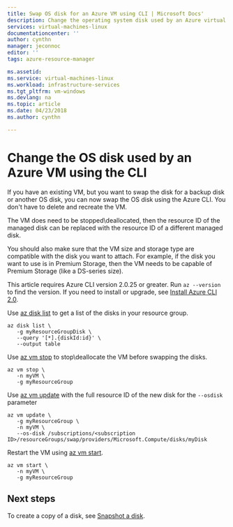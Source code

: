 ```yaml
---
title: Swap OS disk for an Azure VM using CLI | Microsoft Docs'
description: Change the operating system disk used by an Azure virtual machine using the CLI.
services: virtual-machines-linux
documentationcenter: ''
author: cynthn
manager: jeconnoc
editor: ''
tags: azure-resource-manager

ms.assetid: 
ms.service: virtual-machines-linux
ms.workload: infrastructure-services
ms.tgt_pltfrm: vm-windows
ms.devlang: na
ms.topic: article
ms.date: 04/23/2018
ms.author: cynthn

---
```

# Change the OS disk used by an Azure VM using the CLI


If you have an existing VM, but you want to swap the disk for a backup disk or another OS disk, you can now swap the OS disk using the Azure CLI. You don't have to delete and recreate the VM. 

The VM does need to be stopped\deallocated, then the resource ID of the managed disk can be replaced with the resource ID of a different managed disk. 

You should also make sure that the VM size and storage type are compatible with the disk you want to attach. For example, if the disk you want to use is in Premium Storage, then the VM needs to be capable of Premium Storage (like a DS-series size).

This article requires Azure CLI version 2.0.25 or greater. Run `az --version` to find the version. If you need to install or upgrade, see [Install Azure CLI 2.0]( /cli/azure/install-azure-cli). 


Use [az disk list](/cli/azure/disk#list) to get a list of the disks in your resource group.

```azurecli-interactive
az disk list \
   -g myResourceGroupDisk \
   --query '[*].{diskId:id}' \
   --output table
```


Use [az vm stop](/cli/azure/vm#stop) to stop\deallocate the VM before swapping the disks.

```azurecli-interactive
az vm stop \
   -n myVM \
   -g myResourceGroup
```


Use [az vm update](/cli/azure/vm#az-vm-update) with the full resource ID of the new disk for the `--osdisk` parameter 

```azurecli-interactive 
az vm update \
   -g myResourceGroup \
   -n myVM \
   --os-disk /subscriptions/<subscription ID>/resourceGroups/swap/providers/Microsoft.Compute/disks/myDisk 
   ```
   
Restart the VM using [az vm start](/cli/azure/vm#start).

```azurecli-interactive
az vm start \
   -n myVM \
   -g myResourceGroup
```

   
## Next steps

To create a copy of a disk, see [Snapshot a disk](snapshot-copy-managed-disk.md).